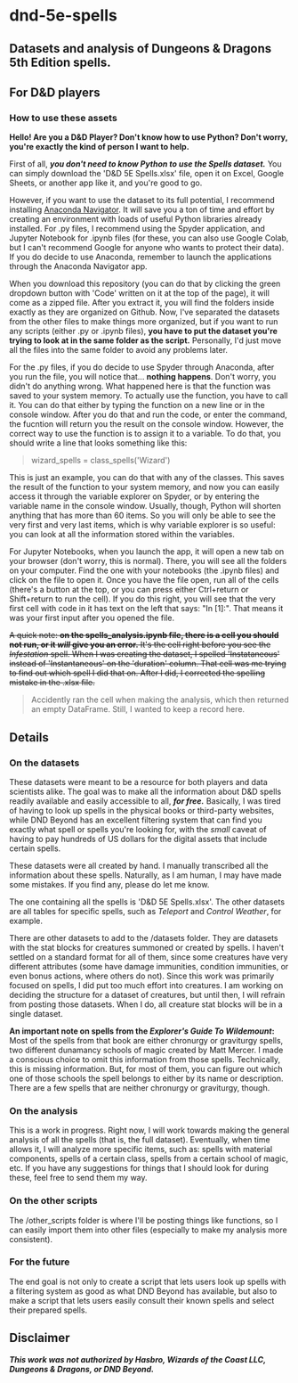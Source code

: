# dnd-5e-spells
## Datasets and analysis of Dungeons &amp; Dragons 5th Edition spells.
## For D&D players
### How to use these assets
**Hello! Are you a D&D Player? Don't know how to use Python? Don't worry, you're exactly the kind of person I want to help.**

First of all, ***you don't need to know Python to use the Spells dataset.*** You can simply download the 'D&D 5E Spells.xlsx' file, open it on Excel, Google Sheets, or another app like it, and you're good to go.

However, if you want to use the dataset to its full potential, I recommend installing [Anaconda Navigator](https://www.anaconda.com/products/distribution). It will save you a ton of time and effort by creating an environment with loads of useful Python libraries already installed. For .py files, I recommend using the Spyder application, and Jupyter Notebook for .ipynb files (for these, you can also use Google Colab, but I can't recommend Google for anyone who wants to protect their data). If you do decide to use Anaconda, remember to launch the applications through the Anaconda Navigator app.

When you download this repository (you can do that by clicking the green dropdown button with 'Code' written on it at the top of the page), it will come as a zipped file. After you extract it, you will find the folders inside exactly as they are organized on Github. Now, I've separated the datasets from the other files to make things more organized, but if you want to run any scripts (either .py or .ipynb files), **you have to put the dataset you're trying to look at in the same folder as the script.** Personally, I'd just move all the files into the same folder to avoid any problems later.

For the .py files, if you do decide to use Spyder through Anaconda, after you run the file, you will notice that... **nothing happens**. Don't worry, you didn't do anything wrong. What happened here is that the function was saved to your system memory. To actually use the function, you have to call it. You can do that either by typing the function on a new line or in the console window. After you do that and run the code, or enter the command, the fucntion will return you the result on the console window. However, the correct way to use the function is to assign it to a variable. To do that, you should write a line that looks something like this:
> wizard_spells = class_spells('Wizard')

This is just an example, you can do that with any of the classes. This saves the result of the function to your system memory, and now you can easily access it through the variable explorer on Spyder, or by entering the variable name in the console window. Usually, though, Python will shorten anything that has more than 60 items. So you will only be able to see the very first and very last items, which is why variable explorer is so useful: you can look at all the information stored within the variables.

For Jupyter Notebooks, when you launch the app, it will open a new tab on your browser (don't worry, this is normal). There, you will see all the folders on your computer. Find the one with your notebooks (the .ipynb files) and click on the file to open it. Once you have the file open, run all of the cells (there's a button at the top, or you can press either Ctrl+return or Shift+return to run the cell). If you do this right, you will see that the very first cell with code in it has text on the left that says: "In [1]:". That means it was your first input after you opened the file.

~~A quick note: **on the spells_analysis.ipynb file, there is a cell you should not run, or it _will_ give you an error.** It's the cell right before you see the _Infestation_ spell. When I was creating the dataset, I spelled 'Instataneous' instead of 'Instantaneous' on the 'duration' column. That cell was me trying to find out which spell I did that on. After I did, I corrected the spelling mistake in the .xlsx file.~~
> Accidently ran the cell when making the analysis, which then returned an empty DataFrame. Still, I wanted to keep a record here.

## Details
### On the datasets
These datasets were meant to be a resource for both players and data scientists alike. The goal was to make all the information about D&D spells readily available and easily accessible to all, ***for free.*** Basically, I was tired of having to look up spells in the physical books or third-party websites, while DND Beyond has an excellent filtering system that can find you exactly what spell or spells you're looking for, with the *small* caveat of having to pay hundreds of US dollars for the digital assets that include certain spells.

These datasets were all created by hand. I manually transcribed all the information about these spells. Naturally, as I am human, I may have made some mistakes. If you find any, please do let me know.

The one containing all the spells is 'D&D 5E Spells.xlsx'. The other datasets are all tables for specific spells, such as *Teleport* and *Control Weather*, for example.

There are other datasets to add to the /datasets folder. They are datasets with the stat blocks for creatures summoned or created by spells. I haven't settled on a standard format for all of them, since some creatures have very different attributes (some have damage immunities, condition immunities, or even bonus actions, where others do not). Since this work was primarily focused on spells, I did put too much effort into creatures. I am working on deciding the structure for a dataset of creatures, but until then, I will refrain from posting those datasets. When I do, all creature stat blocks will be in a single dataset.

**An important note on spells from the _Explorer's Guide To Wildemount_:** Most of the spells from that book are either chronurgy or graviturgy spells, two different dunamancy schools of magic created by Matt Mercer. I made a conscious choice to omit this information from those spells. Technically, this is missing information. But, for most of them, you can figure out which one of those schools the spell belongs to either by its name or description. There are a few spells that are neither chronurgy or graviturgy, though.

### On the analysis
This is a work in progress. Right now, I will work towards making the general analysis of all the spells (that is, the full dataset). Eventually, when time allows it, I will analyze more specific items, such as: spells with material components, spells of a certain class, spells from a certain school of magic, etc. If you have any suggestions for things that I should look for during these, feel free to send them my way.

### On the other scripts
The /other_scripts folder is where I'll be posting things like functions, so I can easily import them into other files (especially to make my analysis more consistent).

### For the future
The end goal is not only to create a script that lets users look up spells with a filtering system as good as what DND Beyond has available, but also to make a script that lets users easily consult their known spells and select their prepared spells.

## Disclaimer
***This work was not authorized by Hasbro, Wizards of the Coast LLC, Dungeons & Dragons, or DND Beyond.***
